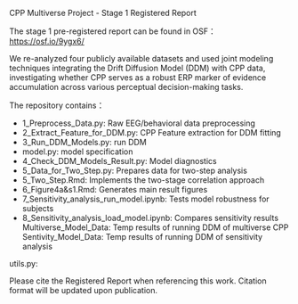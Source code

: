 CPP Multiverse Project - Stage 1 Registered Report

The stage 1 pre-registered report can be found in OSF：
https://osf.io/9ygx6/

We re-analyzed four publicly available datasets and used joint modeling techniques integrating the Drift Diffusion Model (DDM) with CPP data, investigating whether CPP serves as a robust ERP marker of evidence accumulation across various perceptual decision-making tasks.

The repository contains：
- 1_Preprocess_Data.py: Raw EEG/behavioral data preprocessing
- 2_Extract_Feature_for_DDM.py: CPP Feature extraction for DDM fitting
- 3_Run_DDM_Models.py: run DDM
- model.py: model specification
- 4_Check_DDM_Models_Result.py: Model diagnostics
- 5_Data_for_Two_Step.py: Prepares data for two-step analysis	
- 5_Two_Step.Rmd: Implements the two-stage correlation approach
- 6_Figure4a&s1.Rmd: Generates main result figures	
- 7_Sensitivity_analysis_run_model.ipynb: Tests model robustness for subjects 
- 8_Sensitivity_analysis_load_model.ipynb: Compares sensitivity results
Multiverse_Model_Data: Temp results of running DDM of multiverse CPP
Sentivity_Model_Data: Temp results of running DDM of sensitivity analysis

utils.py: 




Please cite the Registered Report when referencing this work. Citation format will be updated upon publication.

